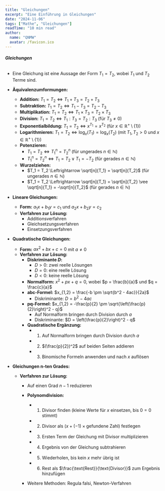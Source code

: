 ```yaml
---
title: "Gleichungen"
excerpt: "Eine Einführung in Gleichungen"
date: "2024-11-06"
tags: ["Mathe", "Gleichungen"]
readTime: "10 min read"
author:
  name: "QNMW"
  avatar: /favicon.ico
---
```


###### **Gleichungen**

- Eine Gleichung ist eine Aussage der Form $T_1 = T_2$, wobei $T_1$ und $T_2$ Terme sind.

- **Äquivalenzumformungen:**
	- **Addition:** $T_1 = T_2 \Leftrightarrow T_1 + T_3 = T_2 + T_3$
	- **Subtraktion:** $T_1 = T_2 \Leftrightarrow T_1 - T_3 = T_2 - T_3$
	- **Multiplikation:** $T_1 = T_2 \Leftrightarrow T_1 \times T_3 = T_2 \times T_3$
	- **Division:** $T_1 = T_2 \Leftrightarrow T_1 : T_3 = T_2 : T_3$ (für $T_3 \neq 0$)
	- **Exponentialbildung:** $T_1 = T_2 \Leftrightarrow x^{T_1} = x^{T_2}$ (für $x \in \mathbb{R^+} \setminus \{1\}$)
	- **Logarithmieren:** $T_1 = T_2 \Leftrightarrow \log_x(T_1) = \log_x(T_2)$ (mit $T_1, T_2 > 0$ und $x \in \mathbb{R^+} \setminus \{1\}$)
	- **Potenzieren:**
		- $T_1 = T_2 \Leftrightarrow T_1^n = T_2^n$ (für ungerades $n \in \mathbb N$)
		- $T_1^n = T_2^n \Leftrightarrow T_1 = T_2 \vee T_1 = -T_2$ (für gerades $n \in \mathbb N$)
	- **Wurzelziehen:**
		- $T_1 = T_2 \Leftrightarrow \sqrt[n]{T_1} = \sqrt[n]{T_2}$ (für ungerades $n \in \mathbb N$)
		- $T_1 = T_2 \Leftrightarrow \sqrt[n]{T_1} = \sqrt[n]{T_2} \vee \sqrt[n]{T_1} = -\sqrt[n]{T_2}$ (für gerades $n \in \mathbb N$)

- **Lineare Gleichungen:**
	- **Form:** $a_1x + b_1y = c_1$ und $a_2x + b_2y = c_2$
	- **Verfahren zur Lösung:**
		- Additionsverfahren
		- Gleichsetzungsverfahren
		- Einsetzungsverfahren

- **Quadratische Gleichungen:**
	- **Form:** $ax^2 + bx + c = 0$ mit $a \neq 0$
	- **Verfahren zur Lösung:**
		- **Diskriminante $D$:**
			- $D > 0$: zwei reelle Lösungen
			- $D = 0$: eine reelle Lösung
			- $D < 0$: keine reelle Lösung
		- **Normalform:** $x^2 + px + q = 0$, wobei $p = \frac{b}{a}$ und $q = \frac{c}{a}$
		- **abc-Formel:** $x_{1,2} = \frac{-b \pm \sqrt{b^2 - 4ac}}{2a}$
			- Diskriminante: $D = b^2 - 4ac$
		- **pq-Formel:** $x_{1,2} = -\frac{p}{2} \pm \sqrt{\left(\frac{p}{2}\right)^2 - q}$
			- Auf Normalform bringen durch Division durch $a$
			- Diskriminante: $D = \left(\frac{p}{2}\right)^2 - q$
		- **Quadratische Ergänzung:**
			- 1. Auf Normalform bringen durch Division durch $a$
			- 2. $(\frac{p}{2})^2$ auf beiden Seiten addieren
			- 3. Binomische Formeln anwenden und nach $x$ auflösen

- **Gleichungen n-ten Grades:**
	- **Verfahren zur Lösung:**
		- Auf einen Grad $n - 1$ reduzieren
		- **Polynomdivision:**
			- 1. Divisor finden (kleine Werte für $x$ einsetzen, bis $0 = 0$ stimmt)
			- 2. Divisor als $(x + (-1) \times \text{gefundene Zahl})$ festlegen
			- 3. Ersten Term der Gleichung mit Divisor multiplizieren
			- 4. Ergebnis von der Gleichung subtrahieren
			- 5. Wiederholen, bis kein $x$ mehr übrig ist
			- 6. Rest als $\frac{\text{Rest}}{\text{Divisor}}$ zum Ergebnis hinzufügen

		- Weitere Methoden: Regula falsi, Newton-Verfahren





